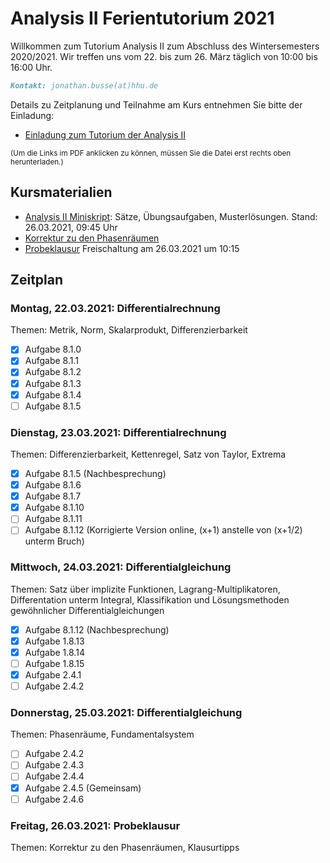 # Analysis II Ferientutorium 2021

Willkommen zum Tutorium Analysis II zum Abschluss des Wintersemesters 2020/2021. Wir treffen uns vom 22. bis zum 26. März täglich von 10:00 bis 16:00 Uhr.

```markdown
Kontakt: jonathan.busse(at)hhu.de
```

Details zu Zeitplanung und Teilnahme am Kurs entnehmen Sie bitte der Einladung:

- [Einladung zum Tutorium der Analysis II](https://github.com/JoKaBus/ANAII2021/blob/main/Organisatorisches/EinladungAnalysisIIFerientutorium2021.pdf)

<sub>(Um die Links im PDF anklicken zu können, müssen Sie die Datei erst rechts oben herunterladen.)</sub>

## Kursmaterialien
- [Analysis II Miniskript](https://github.com/JoKaBus/ANAII2021/blob/main/Skript/AnalysisIIMiniskript.pdf):
Sätze, Übungsaufgaben, Musterlösungen. Stand: 26.03.2021, 09:45 Uhr
- [Korrektur zu den Phasenräumen](https://github.com/JoKaBus/ANAII2021/blob/main/Skript/PhasenraeumeKorrektur.pdf)
- [Probeklausur](https://github.com/JoKaBus/ANAII2021/blob/main/Skript/probeklausur.pdfDELETEME)
Freischaltung am 26.03.2021 um 10:15

## Zeitplan

### Montag, 22.03.2021: Differentialrechnung
Themen: Metrik, Norm, Skalarprodukt, Differenzierbarkeit

- [x] Aufgabe 8.1.0
- [x] Aufgabe 8.1.1
- [x] Aufgabe 8.1.2
- [x] Aufgabe 8.1.3
- [x] Aufgabe 8.1.4
- [ ] Aufgabe 8.1.5

### Dienstag, 23.03.2021: Differentialrechnung
Themen: Differenzierbarkeit, Kettenregel, Satz von Taylor, Extrema

- [x] Aufgabe 8.1.5 (Nachbesprechung)
- [x] Aufgabe 8.1.6
- [x] Aufgabe 8.1.7
- [x] Aufgabe 8.1.10
- [ ] Aufgabe 8.1.11
- [ ] Aufgabe 8.1.12 (Korrigierte Version online, (x+1) anstelle von (x+1/2) unterm Bruch)

### Mittwoch, 24.03.2021: Differentialgleichung
Themen: Satz über implizite Funktionen, Lagrang-Multiplikatoren, Differentation unterm Integral, Klassifikation und Lösungsmethoden gewöhnlicher Differentialgleichungen

- [x] Aufgabe 8.1.12 (Nachbesprechung)
- [x] Aufgabe 1.8.13
- [x] Aufgabe 1.8.14
- [ ] Aufgabe 1.8.15
- [x] Aufgabe 2.4.1
- [ ] Aufgabe 2.4.2

### Donnerstag, 25.03.2021: Differentialgleichung
Themen: Phasenräume, Fundamentalsystem

- [ ] Aufgabe 2.4.2
- [ ] Aufgabe 2.4.3
- [ ] Aufgabe 2.4.4
- [x] Aufgabe 2.4.5 (Gemeinsam)
- [ ] Aufgabe 2.4.6

### Freitag, 26.03.2021: Probeklausur
Themen: Korrektur zu den Phasenräumen, Klausurtipps
